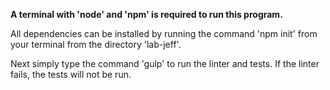 **A terminal with 'node' and 'npm' is required to run this program.**

All dependencies can be installed by running the command 'npm init' from your terminal from the directory 'lab-jeff'.

Next simply type the command 'gulp' to run the linter and tests. If the linter fails, the tests will not be run.
